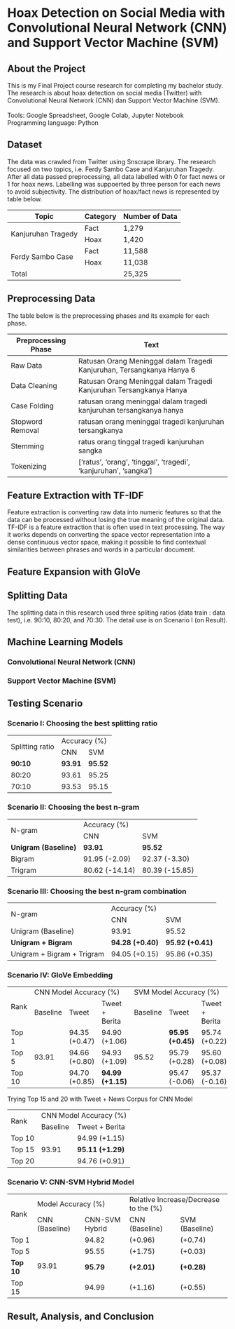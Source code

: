 # Hoax Detection on Social Media with Convolutional Neural Network (CNN) and Support Vector Machine (SVM)

## About the Project
This is my Final Project course research for completing my bachelor study. The research is about hoax detection on social media (Twitter) with Convolutional Neural Network (CNN) dan Support Vector Machine (SVM). </br></br>
Tools: Google Spreadsheet, Google Colab, Jupyter Notebook </br>
Programming language: Python

## Dataset
The data was crawled from Twitter using Snscrape library. The research focused on two topics, i.e. Ferdy Sambo Case and Kanjuruhan Tragedy. After all data passed preprocessing, all data labelled with 0 for fact news or 1 for hoax news. Labelling was suppoerted by three person for each news to avoid subjectivity. The distribution of hoax/fact news is represented by table below.

<table>
    <thead>
        <tr>
            <th>Topic</th>
            <th>Category</th>
            <th>Number of Data</th>
        </tr>
    </thead>
    <tbody>
        <tr>
            <td rowspan=2>Kanjuruhan Tragedy</td>
            <td>Fact</td>
            <td>1,279</td>
        </tr>
        <tr>
            <td>Hoax</td>
            <td>1,420</td>
        </tr>
        <tr>
            <td rowspan=2>Ferdy Sambo Case</td>
            <td>Fact</td>
            <td>11,588</td>
        </tr>
        <tr>
            <td>Hoax</td>
            <td>11,038</td>
        </tr>
        <tr>
            <td colspan=2>Total</td>
            <td>25,325</td>
        </tr>
    </tbody>
</table>

## Preprocessing Data
The table below is the preprocessing phases and its example for each phase.

<table>
    <thead>
        <tr>
            <th>Preprocessing Phase</th>
            <th>Text</th>
        </tr>
    </thead>
    <tbody>
        <tr>
            <td>Raw Data</td>
            <td>Ratusan Orang Meninggal dalam Tragedi Kanjuruhan, Tersangkanya Hanya 6</td>
        </tr>
        <tr>
            <td>Data Cleaning</td>
            <td>Ratusan Orang Meninggal dalam Tragedi Kanjuruhan Tersangkanya Hanya</td>
        </tr>
        <tr>
            <td>Case Folding</td>
            <td>ratusan orang meninggal dalam tragedi kanjuruhan tersangkanya hanya</td>
        </tr>
        <tr>
            <td>Stopword Removal</td>
            <td>ratusan orang meninggal tragedi kanjuruhan tersangkanya</td>
        </tr>
        <tr>
            <td>Stemming</td>
            <td>ratus orang tinggal tragedi kanjuruhan sangka</td>
        </tr>
        <tr>
            <td>Tokenizing</td>
            <td>[‘ratus’, ‘orang’, ‘tinggal’, ‘tragedi’, ‘kanjuruhan’, ‘sangka’]</td>
        </tr>
    </tbody>
</table>

## Feature Extraction with TF-IDF
Feature extraction is converting raw data into numeric features so that the data can be processed without losing the true meaning of the original data. TF-IDF is a feature  extraction that is often used in text processing. The way it works depends on converting the space vector representation into a dense continuous vector space, making it possible to find contextual similarities between phrases and words in a particular document.

## Feature Expansion with GloVe


## Splitting Data
The splitting data in this research used three spliting ratios (data train : data test), i.e. 90:10, 80:20, and 70:30. The detail use is on Scenario I (on Result).

## Machine Learning Models

### Convolutional Neural Network (CNN)

### Support Vector Machine (SVM)


## Testing Scenario

### Scenario I: Choosing the best splitting ratio

<table>
 <tr>
  <td rowspan="2">Splitting ratio</td>
  <td colspan="2">Accuracy (%)</td>
 </tr>
 <tr>
  <td>CNN</td>
  <td>SVM</td>
 </tr>
 <tr>
  <td><strong>90:10</strong></td>
  <td><strong>93.91</strong></td>
  <td><strong>95.52</strong></td>
 </tr>
 <tr>
  <td>80:20</td>
  <td>93.61</td>
  <td>95.25</td>
 </tr>
 <tr>
  <td>70:10</td>
  <td>93.53</td>
  <td>95.15</td>
 </tr>
</table>

### Scenario II: Choosing the best n-gram

<table>
 <tr>
  <td rowspan="2">N-gram</td>
  <td colspan="2">Accuracy (%)</td>
 </tr>
 <tr>
  <td>CNN</td>
  <td>SVM</td>
 </tr>
 <tr>
  <td><strong>Unigram (Baseline)</strong></td>
  <td><strong>93.91</strong></td>
  <td><strong>95.52</strong></td>
 </tr>
 <tr>
  <td>Bigram</td>
  <td>91.95 (-2.09)</td>
  <td>92.37 (-3.30)</td>
 </tr>
 <tr>
  <td>Trigram</td>
  <td>80.62 (-14.14)</td>
  <td>80.39 (-15.85)</td>
 </tr>
</table>

### Scenario III: Choosing the best n-gram combination

<table>
 <tr>
  <td rowspan="2">N-gram</td>
  <td colspan="2">Accuracy (%)</td>
 </tr>
 <tr>
  <td>CNN</td>
  <td>SVM</td>
 </tr>
 <tr>
  <td>Unigram (Baseline)</td>
  <td>93.91</td>
  <td>95.52</td>
 </tr>
 <tr>
  <td><strong>Unigram + Bigram</strong></td>
  <td><strong>94.28 (+0.40)</strong></td>
  <td><strong>95.92 (+0.41)</strong></td>
 </tr>
 <tr>
  <td>Unigram + Bigram + Trigram</td>
  <td>94.05 (+0.15)</td>
  <td>95.86 (+0.35)</td>
 </tr>
</table>

### Scenario IV: GloVe Embedding

<table>
 <tr>
  <td rowspan="2">Rank</td>
  <td colspan="3">CNN Model Accuracy (%)</td>
  <td colspan="3">SVM Model Accuracy (%)</td>
 </tr>
 <tr>
  <td>Baseline</td>
  <td>Tweet</td>
  <td>Tweet + Berita</td>
  <td>Baseline</td>
  <td>Tweet</td>
  <td>Tweet + Berita</td>
 </tr>
 <tr>
  <td>Top 1</td>
  <td rowspan="3">93.91</td>
  <td>94.35 (+0.47)</td>
  <td>94.90 (+1.06)</td>
  <td rowspan="3">95.52</td>
  <td><strong>95.95 (+0.45)</strong></td>
  <td>95.74 (+0.22)</td>
 </tr>
 <tr>
  <td>Top 5</td>
  <td>94.66 (+0.80)</td>
  <td>94.93 (+1.09)</td>
  <td>95.79 (+0.28)</td>
  <td>95.60 (+0.08)</td>
 </tr>
 <tr>
  <td>Top 10</td>
  <td>94.70 (+0.85)</td>
  <td><strong>94.99 (+1.15)</strong></td>
  <td>95.47 (-0.06)</td>
  <td>95.37 (-0.16)</td>
 </tr>
</table>

Trying Top 15 and 20 with Tweet + News Corpus for CNN Model

<table>
 <tr>
  <td rowspan="2">Rank</td>
  <td colspan="3">CNN Model Accuracy (%)</td>
 </tr>
 <tr>
  <td>Baseline</td>
  <td>Tweet + Berita</td>
 </tr>
 <tr>
  <td>Top 10</td>
  <td rowspan="3">93.91</td>
  <td>94.99 (+1.15)</td>
 </tr>
 <tr>
  <td>Top 15</td>
     <td><strong>95.11 (+1.29)</strong></td>
 </tr>
 <tr>
  <td>Top 20</td>
  <td>94.76 (+0.91)</td>
 </tr>
</table>

### Scenario V: CNN-SVM Hybrid Model

<table>
 <tr>
  <td rowspan="2">Rank</td>
  <td colspan="2">Model Accuracy (%)</td>
  <td colspan="2">Relative Increase/Decrease to the (%)</td>
 </tr>
 <tr>
  <td>CNN (Baseline)</td>
  <td>CNN-SVM Hybrid</td>
  <td>CNN (Baseline)</td>
  <td>SVM (Baseline)</td>
 </tr>
 <tr>
  <td>Top 1</td>
  <td rowspan="4">93.91</td>
  <td>94.82</td>
  <td>(+0.96)</td>
  <td>(+0.74)</td>
 </tr>
 <tr>
  <td>Top 5</td>
   <td>95.55</td>
   <td>(+1.75)</td>
   <td>(+0.03)</td>
 </tr>
 <tr>
  <td><strong>Top 10</strong></td>
  <td><strong>95.79</strong></td>
  <td><strong>(+2.01)</strong></td>
  <td><strong>(+0.28)</strong></td>
 </tr>
 <tr>
  <td>Top 15</td>
  <td>94.99</td>
  <td>(+1.16)</td>
  <td>(+0.55)</td>
 </tr>
</table>

## Result, Analysis, and Conclusion

